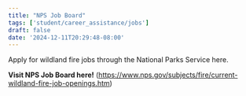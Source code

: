 ```yaml
---
title: "NPS Job Board"
tags: ['student/career_assistance/jobs']
draft: false
date: '2024-12-11T20:29:48-08:00'
---
```


Apply for wildland fire jobs through the National Parks Service here. 

**Visit NPS Job Board here!** (https://www.nps.gov/subjects/fire/current-wildland-fire-job-openings.htm)

